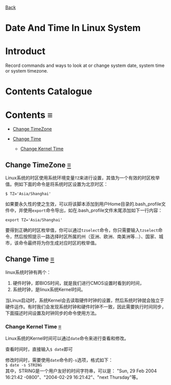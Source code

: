 [Back](index.md)

# Date And Time In Linux System

# Introduct

Record commands and ways to look at or change system date, system time or system timezone.

# Contents Catalogue


# Contents <a id="≡">≡</a>

- [Change TimeZone](#CTZ)

- [Change Time](#CT)
    + [Change Kernel Time](#CT-CKT)


## Change TimeZone <a id="CTZ">[≡](#≡)</a>

Linux系统的时区使用系统环境变量`TZ`来进行设置，其值为一个有效的时区枚举值。例如下面的命令是将系统时区设置为北京时区：
```
$ TZ='Asia/Shanghai'
```

如果要永久性的使之生效，可以将该脚本添加到用户Home目录的.bash_profile文件中，并使用`export`命令导出，如在.bash_profile文件末尾添加如下一行内容：
```
export TZ='Asia/Shanghai'
```

要得到正确的时区枚举值，你可以通过`tzselect`命令，你只需要输入`tzselect`命令，然后按照提示一路选择时区所属的州（亚洲、欧洲、南美洲等...）、国家、城市，该命令最终将为你生成对应时区的枚举值。

## Change Time <a id="CT">[≡](#≡)</a>

linux系统时钟有两个：

1. 硬件时钟，即BIOS时间，就是我们进行CMOS设置时看到的时间，
2. 系统时钟，是linux系统Kernel时间。

当Linux启动时，系统Kernel会去读取硬件时钟的设置，然后系统时钟就会独立于硬件运作。有时我们会发现系统时钟和硬件时钟不一致，因此需要执行时间同步，下面描述时间设置及时钟同步的命令使用方法。

### Change Kernel Time <a id="CT-CKT">[≡](#≡)</a>

Linux系统的Kernel时间可以通过`date`命令来进行查看和修改。

查看时间时，直接输入`$ date`即可

修改时间时，需要使用`date`命令的`-s`选项，格式如下：   
`$ date -s STRING`      
其中，STRING是一个用户友好的时间字符串，可以是： "Sun, 29 Feb 2004 16:21:42  -0800"、"2004-02-29 16:21:42"、"next  Thursday"等。